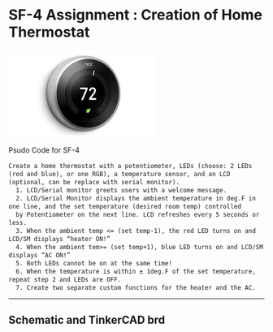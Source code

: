 # SF-4 Assignment : Creation of Home Thermostat

![Thermostat](https://github.com/Jash-2000/Arduino-Projects/blob/master/Images/Thermostat.jpg)

Psudo Code for SF-4
```
Create a home thermostat with a potentiometer, LEDs (choose: 2 LEDs (red and blue), or one RGB), a temperature sensor, and an LCD 
(optional, can be replace with serial monitor).
  1. LCD/Serial monitor greets users with a welcome message.
  2. LCD/Serial Monitor displays the ambient temperature in deg.F in one line, and the set temperature (desired room temp) controlled 
  by Potentiometer on the next line. LCD refreshes every 5 seconds or less.
  3. When the ambient temp <= (set temp-1), the red LED turns on and LCD/SM displays “heater ON!”
  4. When the ambient tem>= (set temp+1), blue LED turns on and LCD/SM displays “AC ON!”
  5. Both LEDs cannot be on at the same time!
  6. When the temperature is within ± 1deg.F of the set temperature, repeat step 2 and LEDs are OFF.
  7. Create two separate custom functions for the heater and the AC.
```

---

## Schematic and TinkerCAD brd

